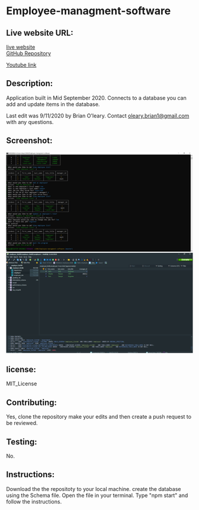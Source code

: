 # Employee-managment-software
## Live website URL:
[live website](https://boleary1.github.io/Employee-managment-software/)
</br>
[GitHub Repository](https://github.com/boleary1/Employee-managment-software)
</br>

[Youtube link](https://youtu.be/Y7Pl-8NT3wk)

## **Description:**
Application built in Mid September 2020.  Connects to a database you can add and update items in the database.  

Last edit was 9/11/2020 by Brian O'leary.  Contact oleary.brian1@gmail.com with any questions.

## **Screenshot:**

![Screenshot of working app](Capture1.JPG)
![Screenshot of database for the app](Capture2.JPG)


## license:
  MIT_License
  
  ## Contributing:
  Yes, clone the repository make your edits and then create a push request to be reviewed.  

  ## Testing:
  No.

## **Instructions:**
Download the the repositoty to your local machine. create the database using the Schema file.  Open the file in your terminal.  Type "npm start" and follow the instructions.  